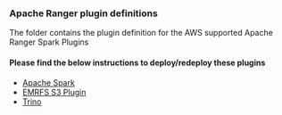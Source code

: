 ### Apache Ranger plugin definitions

The folder contains the plugin definition for the AWS supported Apache Ranger Spark Plugins


#### Please find the below instructions to deploy/redeploy these plugins

- [Apache Spark](https://docs.aws.amazon.com/emr/latest/ManagementGuide/emr-ranger-plugins.html)
- [EMRFS S3 Plugin](https://docs.aws.amazon.com/emr/latest/ManagementGuide/emr-ranger-plugins.html)
- [Trino](https://docs.aws.amazon.com/emr/latest/ManagementGuide/emr-ranger-plugins.html)
